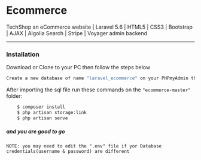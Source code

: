 # Ecommerce

TechShop an eCommerce website | Laravel 5.6 | HTML5 | CSS3 | Bootstrap | AJAX | Algolia Search | Stripe | Voyager admin backend
___
### Installation

Download or Clone to your PC then follow the steps below

```sh
Create a new database of name "laravel_ecommerce" on your PHPmyAdmin then import the file => "laravel_ecommerce.sql"
```

After importing the sql file run these commands on the `"ecommerce-master"` folder:

```sh
    $ composer install
    $ php artisan storage:link
    $ php artisan serve
```
##### and you are good to go

`NOTE: you may need to edit the ".env" file if yor Database credentials(username & password) are different`
